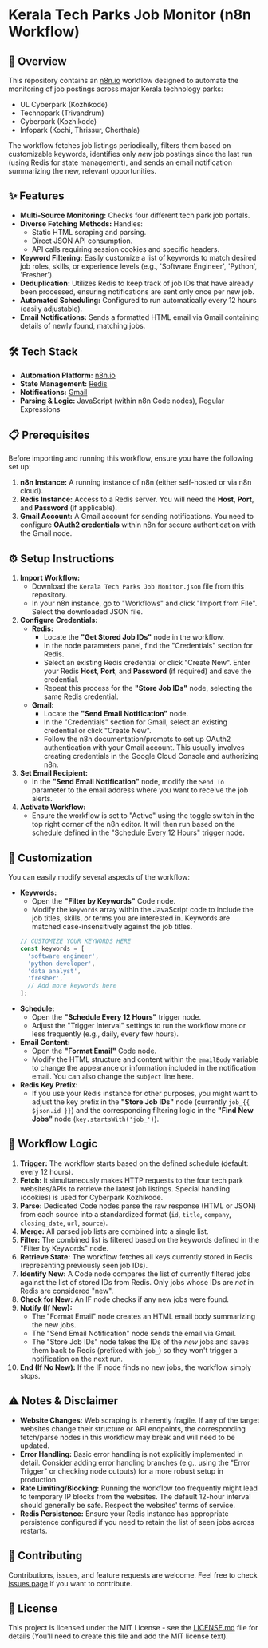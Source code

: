# Kerala Tech Parks Job Monitor (n8n Workflow)

## 🚀 Overview

This repository contains an [n8n.io](https://n8n.io/) workflow designed to automate the monitoring of job postings across major Kerala technology parks:

* UL Cyberpark (Kozhikode)
* Technopark (Trivandrum)
* Cyberpark (Kozhikode)
* Infopark (Kochi, Thrissur, Cherthala)

The workflow fetches job listings periodically, filters them based on customizable keywords, identifies only *new* job postings since the last run (using Redis for state management), and sends an email notification summarizing the new, relevant opportunities.

## ✨ Features

* **Multi-Source Monitoring:** Checks four different tech park job portals.
* **Diverse Fetching Methods:** Handles:
    * Static HTML scraping and parsing.
    * Direct JSON API consumption.
    * API calls requiring session cookies and specific headers.
* **Keyword Filtering:** Easily customize a list of keywords to match desired job roles, skills, or experience levels (e.g., 'Software Engineer', 'Python', 'Fresher').
* **Deduplication:** Utilizes Redis to keep track of job IDs that have already been processed, ensuring notifications are sent only once per new job.
* **Automated Scheduling:** Configured to run automatically every 12 hours (easily adjustable).
* **Email Notifications:** Sends a formatted HTML email via Gmail containing details of newly found, matching jobs.

## 🛠️ Tech Stack

* **Automation Platform:** [n8n.io](https://n8n.io/)
* **State Management:** [Redis](https://redis.io/)
* **Notifications:** [Gmail](https://www.google.com/gmail/)
* **Parsing & Logic:** JavaScript (within n8n Code nodes), Regular Expressions

## 📋 Prerequisites

Before importing and running this workflow, ensure you have the following set up:

1.  **n8n Instance:** A running instance of n8n (either self-hosted or via n8n cloud).
2.  **Redis Instance:** Access to a Redis server. You will need the **Host**, **Port**, and **Password** (if applicable).
3.  **Gmail Account:** A Gmail account for sending notifications. You need to configure **OAuth2 credentials** within n8n for secure authentication with the Gmail node.

## ⚙️ Setup Instructions

1.  **Import Workflow:**
    * Download the `Kerala Tech Parks Job Monitor.json` file from this repository.
    * In your n8n instance, go to "Workflows" and click "Import from File". Select the downloaded JSON file.
2.  **Configure Credentials:**
    * **Redis:**
        * Locate the **"Get Stored Job IDs"** node in the workflow.
        * In the node parameters panel, find the "Credentials" section for Redis.
        * Select an existing Redis credential or click "Create New". Enter your Redis **Host**, **Port**, and **Password** (if required) and save the credential.
        * Repeat this process for the **"Store Job IDs"** node, selecting the same Redis credential.
    * **Gmail:**
        * Locate the **"Send Email Notification"** node.
        * In the "Credentials" section for Gmail, select an existing credential or click "Create New".
        * Follow the n8n documentation/prompts to set up OAuth2 authentication with your Gmail account. This usually involves creating credentials in the Google Cloud Console and authorizing n8n.
3.  **Set Email Recipient:**
    * In the **"Send Email Notification"** node, modify the `Send To` parameter to the email address where you want to receive the job alerts.
4.  **Activate Workflow:**
    * Ensure the workflow is set to "Active" using the toggle switch in the top right corner of the n8n editor. It will then run based on the schedule defined in the "Schedule Every 12 Hours" trigger node.

## 🔧 Customization

You can easily modify several aspects of the workflow:

* **Keywords:**
    * Open the **"Filter by Keywords"** Code node.
    * Modify the `keywords` array within the JavaScript code to include the job titles, skills, or terms you are interested in. Keywords are matched case-insensitively against the job titles.
    ```javascript
    // CUSTOMIZE YOUR KEYWORDS HERE
    const keywords = [
      'software engineer',
      'python developer',
      'data analyst',
      'fresher',
      // Add more keywords here
    ];
    ```
* **Schedule:**
    * Open the **"Schedule Every 12 Hours"** trigger node.
    * Adjust the "Trigger Interval" settings to run the workflow more or less frequently (e.g., daily, every few hours).
* **Email Content:**
    * Open the **"Format Email"** Code node.
    * Modify the HTML structure and content within the `emailBody` variable to change the appearance or information included in the notification email. You can also change the `subject` line here.
* **Redis Key Prefix:**
    * If you use your Redis instance for other purposes, you might want to adjust the key prefix in the **"Store Job IDs"** node (currently `job_{{ $json.id }}`) and the corresponding filtering logic in the **"Find New Jobs"** node (`key.startsWith('job_')`).

## 🧠 Workflow Logic

1.  **Trigger:** The workflow starts based on the defined schedule (default: every 12 hours).
2.  **Fetch:** It simultaneously makes HTTP requests to the four tech park websites/APIs to retrieve the latest job listings. Special handling (cookies) is used for Cyberpark Kozhikode.
3.  **Parse:** Dedicated Code nodes parse the raw response (HTML or JSON) from each source into a standardized format (`id`, `title`, `company`, `closing_date`, `url`, `source`).
4.  **Merge:** All parsed job lists are combined into a single list.
5.  **Filter:** The combined list is filtered based on the keywords defined in the "Filter by Keywords" node.
6.  **Retrieve State:** The workflow fetches all keys currently stored in Redis (representing previously seen job IDs).
7.  **Identify New:** A Code node compares the list of currently filtered jobs against the list of stored IDs from Redis. Only jobs whose IDs are *not* in Redis are considered "new".
8.  **Check for New:** An IF node checks if any new jobs were found.
9.  **Notify (If New):**
    * The "Format Email" node creates an HTML email body summarizing the new jobs.
    * The "Send Email Notification" node sends the email via Gmail.
    * The "Store Job IDs" node takes the IDs of the *new* jobs and saves them back to Redis (prefixed with `job_`) so they won't trigger a notification on the next run.
10. **End (If No New):** If the IF node finds no new jobs, the workflow simply stops.

## ⚠️ Notes & Disclaimer

* **Website Changes:** Web scraping is inherently fragile. If any of the target websites change their structure or API endpoints, the corresponding fetch/parse nodes in this workflow may break and will need to be updated.
* **Error Handling:** Basic error handling is not explicitly implemented in detail. Consider adding error handling branches (e.g., using the "Error Trigger" or checking node outputs) for a more robust setup in production.
* **Rate Limiting/Blocking:** Running the workflow too frequently might lead to temporary IP blocks from the websites. The default 12-hour interval should generally be safe. Respect the websites' terms of service.
* **Redis Persistence:** Ensure your Redis instance has appropriate persistence configured if you need to retain the list of seen jobs across restarts.

## 🤝 Contributing

Contributions, issues, and feature requests are welcome. Feel free to check [issues page](link-to-issues-page-if-you-create-one) if you want to contribute.

## 📄 License

This project is licensed under the MIT License - see the [LICENSE.md](LICENSE.md) file for details (You'll need to create this file and add the MIT license text).

